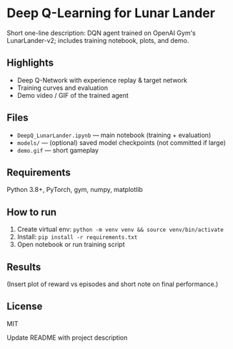# Deep Q-Learning for Lunar Lander

Short one-line description:
DQN agent trained on OpenAI Gym's LunarLander-v2; includes training notebook, plots, and demo.

## Highlights
- Deep Q-Network with experience replay & target network
- Training curves and evaluation
- Demo video / GIF of the trained agent

## Files
- `DeepQ_LunarLander.ipynb` — main notebook (training + evaluation)
- `models/` — (optional) saved model checkpoints (not committed if large)
- `demo.gif` — short gameplay

## Requirements
Python 3.8+, PyTorch, gym, numpy, matplotlib

## How to run
1. Create virtual env: `python -m venv venv && source venv/bin/activate`  
2. Install: `pip install -r requirements.txt`  
3. Open notebook or run training script

## Results
(Insert plot of reward vs episodes and short note on final performance.)

## License
MIT

Update README with project description
